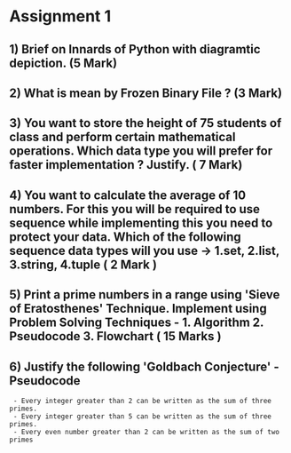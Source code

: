 # Assignment 1


## 1) Brief on Innards of Python with diagramtic depiction. **(5 Mark)**
## 2) What is mean by Frozen Binary File ? **(3 Mark)**
## 3) You want to store the height of 75 students of class and perform certain mathematical operations. Which data type you will prefer for faster implementation ? Justify. **( 7 Mark)**
## 4) You want to calculate the average of 10 numbers. For this you will be required to use sequence while implementing this you need to protect your data. Which of the following sequence data types will you use -> **1.set, 2.list, 3.string, 4.tuple** **( 2 Mark )** 
## 5) Print a prime numbers in a range using 'Sieve of Eratosthenes' Technique. Implement using Problem Solving Techniques - 1. Algorithm 2. Pseudocode 3. Flowchart **( 15 Marks )**
## 6) Justify the following 'Goldbach Conjecture' - Pseudocode
     - Every integer greater than 2 can be written as the sum of three primes.
     - Every integer greater than 5 can be written as the sum of three primes.
     - Every even number greater than 2 can be written as the sum of two primes
